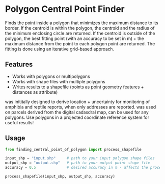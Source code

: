 # Polygon Central Point Finder
Finds the point inside a polygon that minimizes the maximum distance to its border.
If the centroid is within the polygon, the centroid and the radius of the minimum enclosing circle are returned.
If the centroid is outside of the polygon, the best fitting point (with an accuracy to be set in m) + the maximum distance from the point to each polygon point are returned.
The fitting is done using an iterative grid-based approach.

## Features
- Works with polygons or multipolygons
- Works with shape files with multiple polygons
- Writes results to a shapefile (points as point geometry features + distances as attribute)

was inititally designed to derive location + uncertainty for monitoring of amphibia and reptile reports, when only addresses are reported.
was used on parcels derived from the digital cadasdral map, can be used for any polygons.
Use polygons in a projected coordinate reference system for useful results!

## Usage
```python
from finding_central_point_of_polygon import process_shapefile

input_shp = "input.shp" 	# path to your input polygon shape files
output_shp = "output.shp" 	# path to your output point shape file 
accuracy = 0.5 				# desired accuracy in m - affects the processing time

process_shapefile(input_shp, output_shp, accuracy)